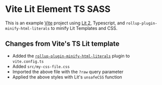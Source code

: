 # Vite Lit Element TS SASS

This is an example [Vite](https://vitejs.dev/) project using [Lit 2](https://lit.dev), Typescript, and `rollup-plugin-minify-html-literals` to minify Lit Templates and CSS.

## Changes from Vite's TS Lit template

* Added the [`rollup-plugin-minify-html-literals`](https://www.npmjs.com/package/rollup-plugin-minify-html-literals) plugin to `vite.config.ts`
* Added `src/my-css-file.css`
* Imported the above file with the `?raw` query parameter
* Applied the above styles with Lit's `unsafeCSS` function
